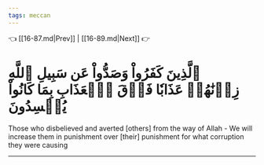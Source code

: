 ```yaml
---
tags: meccan
---
```


👈 [[16-87.md|Prev]] | [[16-89.md|Next]] 👉

# ٱلَّذِينَ كَفَرُواْ وَصَدُّواْ عَن سَبِيلِ ٱللَّهِ زِدۡنَٰهُمۡ عَذَابٗا فَوۡقَ ٱلۡعَذَابِ بِمَا كَانُواْ يُفۡسِدُونَ

Those who disbelieved and averted [others] from the way of Allah - We will increase them in punishment over [their] punishment for what corruption they were causing

---

